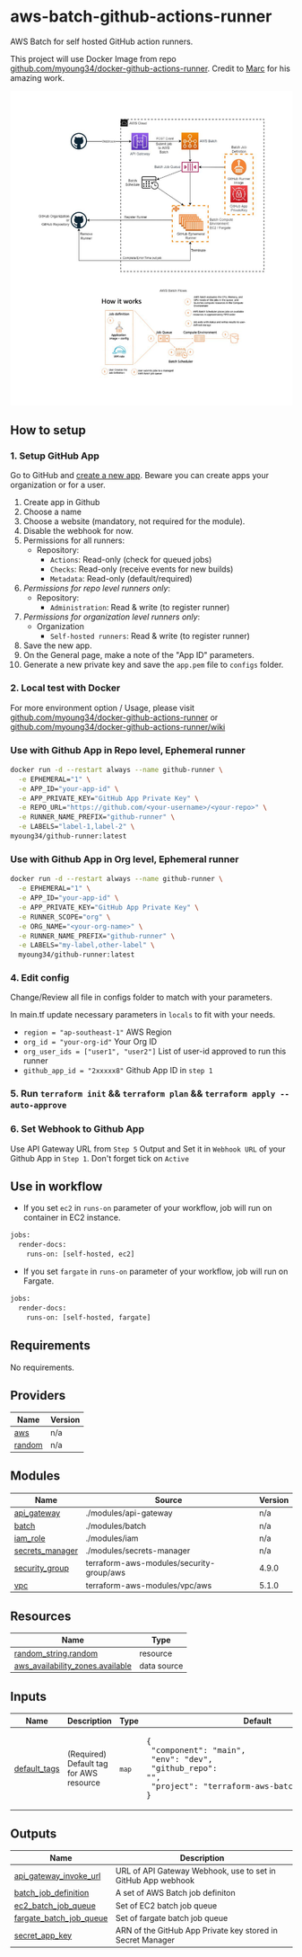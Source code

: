 # aws-batch-github-actions-runner
AWS Batch for self hosted GitHub action runners.

This project will use Docker Image from repo [github.com/myoung34/docker-github-actions-runner](https://github.com/myoung34/docker-github-actions-runner). Credit to [Marc](https://github.com/myoung34) for his amazing work.

![AWS Batch Github Runner](/assets/aws-batch-gh-runner-diagram.PNG "AWS Batch Github Runner Diagram")

## How to setup

### 1. Setup GitHub App ###

Go to GitHub and [create a new app](https://docs.github.com/en/developers/apps/creating-a-github-app). Beware you can create apps your organization or for a user.

1. Create app in Github
2. Choose a name
3. Choose a website (mandatory, not required for the module).
4. Disable the webhook for now.
5. Permissions for all runners:
    - Repository:
      - `Actions`: Read-only (check for queued jobs)
      - `Checks`: Read-only (receive events for new builds)
      - `Metadata`: Read-only (default/required)
6. _Permissions for repo level runners only_:
   - Repository:
     - `Administration`: Read & write (to register runner)
7. _Permissions for organization level runners only_:
   - Organization
     - `Self-hosted runners`: Read & write (to register runner)
8. Save the new app.
9. On the General page, make a note of the "App ID" parameters.
10. Generate a new private key and save the `app.pem` file to `configs` folder.

### 2. Local test with Docker ###

For more environment option / Usage, please visit [github.com/myoung34/docker-github-actions-runner](https://github.com/myoung34/docker-github-actions-runner) or [github.com/myoung34/docker-github-actions-runner/wiki](https://github.com/myoung34/docker-github-actions-runner/wiki/Usage)

### Use with Github App in Repo level, Ephemeral runner ###

```bash
docker run -d --restart always --name github-runner \
  -e EPHEMERAL="1" \
  -e APP_ID="your-app-id" \
  -e APP_PRIVATE_KEY="GitHub App Private Key" \
  -e REPO_URL="https://github.com/<your-username>/<your-repo>" \
  -e RUNNER_NAME_PREFIX="github-runner" \
  -e LABELS="label-1,label-2" \
myoung34/github-runner:latest
```

### Use with Github App in Org level, Ephemeral runner ###

```bash
docker run -d --restart always --name github-runner \
  -e EPHEMERAL="1" \
  -e APP_ID="your-app-id" \
  -e APP_PRIVATE_KEY="GitHub App Private Key" \
  -e RUNNER_SCOPE="org" \
  -e ORG_NAME="<your-org-name>" \
  -e RUNNER_NAME_PREFIX="github-runner" \
  -e LABELS="my-label,other-label" \
  myoung34/github-runner:latest
  ```
### 4. Edit config ###
Change/Review all file in configs folder to match with your parameters.

In main.tf update necessary parameters in `locals` to fit with your needs.
  - `region = "ap-southeast-1"`   AWS Region
  - `org_id = "your-org-id"`      Your Org ID
  - `org_user_ids = ["user1", "user2"]`     List of user-id approved to run this runner
  - `github_app_id = "2xxxxx8"`     Github App ID in `step 1`

### 5. Run `terraform init` && `terraform plan` && `terraform apply --auto-approve`
### 6. Set Webhook to Github App ###
Use API Gateway URL from `Step 5` Output and Set it in `Webhook URL` of your Github App in `Step 1`. Don't forget tick on `Active`

## Use in workflow
- If you set `ec2` in `runs-on` parameter of your workflow, job will run on container in EC2 instance.
```bash
jobs:
  render-docs:
    runs-on: [self-hosted, ec2]
```
- If you set `fargate` in `runs-on` parameter of your workflow, job will run on Fargate.
```bash
jobs:
  render-docs:
    runs-on: [self-hosted, fargate]
```

<!-- BEGIN_TF_DOCS -->
## Requirements

No requirements.

## Providers

| Name | Version |
|------|---------|
| <a name="provider_aws"></a> [aws](#provider\_aws) | n/a |
| <a name="provider_random"></a> [random](#provider\_random) | n/a |

## Modules

| Name | Source | Version |
|------|--------|---------|
| <a name="module_api_gateway"></a> [api\_gateway](#module\_api\_gateway) | ./modules/api-gateway | n/a |
| <a name="module_batch"></a> [batch](#module\_batch) | ./modules/batch | n/a |
| <a name="module_iam_role"></a> [iam\_role](#module\_iam\_role) | ./modules/iam | n/a |
| <a name="module_secrets_manager"></a> [secrets\_manager](#module\_secrets\_manager) | ./modules/secrets-manager | n/a |
| <a name="module_security_group"></a> [security\_group](#module\_security\_group) | terraform-aws-modules/security-group/aws | 4.9.0 |
| <a name="module_vpc"></a> [vpc](#module\_vpc) | terraform-aws-modules/vpc/aws | 5.1.0 |

## Resources

| Name | Type |
|------|------|
| [random_string.random](https://registry.terraform.io/providers/hashicorp/random/latest/docs/resources/string) | resource |
| [aws_availability_zones.available](https://registry.terraform.io/providers/hashicorp/aws/latest/docs/data-sources/availability_zones) | data source |

## Inputs

| Name | Description | Type | Default | Required |
|------|-------------|------|---------|:--------:|
| <a name="input_default_tags"></a> [default\_tags](#input\_default\_tags) | (Required) Default tag for AWS resource | `map` | <pre>{<br>  "component": "main",<br>  "env": "dev",<br>  "github_repo": "",<br>  "project": "terraform-aws-batch-github-runner"<br>}</pre> | no |

## Outputs

| Name | Description |
|------|-------------|
| <a name="output_api_gateway_invoke_url"></a> [api\_gateway\_invoke\_url](#output\_api\_gateway\_invoke\_url) | URL of API Gateway Webhook, use to set in GitHub App webhook |
| <a name="output_batch_job_definition"></a> [batch\_job\_definition](#output\_batch\_job\_definition) | A set of AWS Batch job definiton |
| <a name="output_ec2_batch_job_queue"></a> [ec2\_batch\_job\_queue](#output\_ec2\_batch\_job\_queue) | Set of EC2 batch job queue |
| <a name="output_fargate_batch_job_queue"></a> [fargate\_batch\_job\_queue](#output\_fargate\_batch\_job\_queue) | Set of fargate batch job queue |
| <a name="output_secret_app_key"></a> [secret\_app\_key](#output\_secret\_app\_key) | ARN of the GitHub App Private key stored in Secret Manager |
<!-- END_TF_DOCS -->
